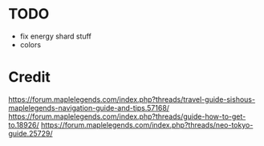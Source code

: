 # TODO

- fix energy shard stuff
- colors

# Credit

https://forum.maplelegends.com/index.php?threads/travel-guide-sishous-maplelegends-navigation-guide-and-tips.57168/
https://forum.maplelegends.com/index.php?threads/guide-how-to-get-to.18926/
https://forum.maplelegends.com/index.php?threads/neo-tokyo-guide.25729/